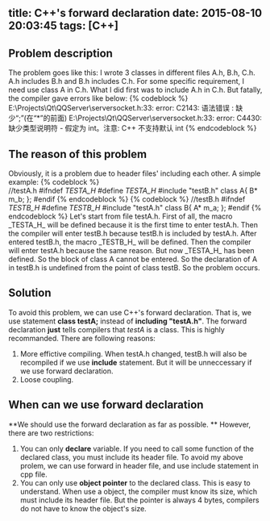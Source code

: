 title: C++'s forward declaration
date: 2015-08-10 20:03:45
tags: [C++]
---

## Problem description
The problem goes like this: I wrote 3 classes in different files A.h, B.h, C.h. A.h includes B.h and B.h includes C.h. For some specific requirement, I need use class A in C.h. What I did first was to include A.h in C.h. But fatally, the compiler gave errors like below:
{% codeblock %}	
E:\Projects\Qt\QQServer\serversocket.h:33: error: C2143: 语法错误 : 缺少“;”(在“*”的前面)
E:\Projects\Qt\QQServer\serversocket.h:33: error: C4430: 缺少类型说明符 - 假定为 int。注意:  C++ 不支持默认 int
{% endcodeblock %}	
## The reason of this problem
Obviously, it is a problem due to header files' including each other.
A simple example:
{% codeblock %}		
//testA.h
#ifndef _TESTA_H_
#define _TESTA_H_
#include "testB.h"
class A{
	B* m_b;
};
#endif
{% endcodeblock %}
{% codeblock %}
//testB.h
#ifndef _TESTB_H_
#define _TESTB_H_
#include "testA.h"
class B{
	A* m_a;
};
#endif
{% endcodeblock %}
Let's start from file testA.h. 
First of all, the macro \_TESTA\_H_ will be defined because it is the first time to enter testA.h. Then the compiler will enter testB.h because testB.h is included by testA.h. After entered testB.h, the macro \_TESTB\_H_ will be defined. Then the compiler will enter testA.h because the same reason. But now \_TESTA\_H_ has been defined. So the block of class A cannot be entered. So the declaration of A in testB.h is undefined from the point of class testB. So the problem occurs.

## Solution
To avoid this problem, we can use C++'s forward declaration. That is, we use statement **class testA;** instead of **including "testA.h"**. The forward declaration **just** tells compilers that *testA* is a class. This is highly recommanded. There are following reasons:
1. More effictive compiling. When testA.h changed, testB.h will also be recompiled if we use **include** statement. But it will be unneccessary if we use forward declaration.
2. Loose coupling.

## When can we use forward declaration
**We should use the forward declaration as far as possible. ** However, there are two restrictions: 
1. You can only **declare** variable. If you need to call some function of the declared class, you must include its header file. To avoid my above prolem, we can use forward in header file, and use include statement in cpp file.
2. You can only use **object pointer** to the declared class. This is easy to understand. When use a object, the compiler must know its size, which must include its header file. But the pointer is always 4 bytes, compilers do not have to know the object's size.
